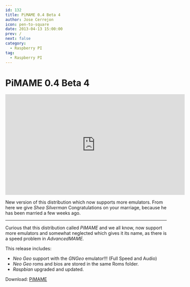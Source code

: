 ```yaml
---
id: 132
title: PiMAME 0.4 Beta 4
author: Jose Cerrejon
icon: pen-to-square
date: 2013-04-13 15:00:00
prev: /
next: false
category:
  - Raspberry PI
tag:
  - Raspberry PI
---
```


# PiMAME 0.4 Beta 4

<iframe width="560" height="315" src="http://www.youtube.com/embed/xyj-a1OqA-w" frameborder="0" allowfullscreen></iframe>

New version of this distribution which now supports more emulators. From here we give *Shea Silverman* Congratulations on your marriage, because he has been married a few weeks ago.

- - -
Curious that this distribution called *PiMAME* and we all know, now support more emulators and somewhat neglected which gives it its name, as there is a speed problem in *AdvancedMAME.*

This release includes:

* *Neo Geo* support with the *GNGeo* emulator!!! (Full Speed and Audio)
* *Neo Geo* roms and bios are stored in the same Roms folder.
* *Raspbian* upgraded and updated.

Download: [PiMAME](http://blog.sheasilverman.com/pimame-raspberry-pi-os-download/)